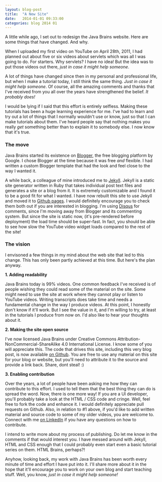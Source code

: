 ```yaml
---
layout: blog-post
title:  "A New Site"
date:   2014-01-01 09:33:00
categories: blog 2014 01
---
```


A little while ago, I set out to redesign the Java Brains website. Here are some things that have changed. And why.

When I uploaded my first video on YouTube on April 28th, 2011, I had planned out about five or six videos about servlets which was all I was going to do. For starters. Why servlets? I have no idea! But the idea was to  put those videos out there, *just in case it might help someone*.

A lot of things have changed since then in my personal and professional life, but when I make a tutorial today, I still think the same thing. *Just in case it might help someone*. Of course, all the amazing comments and thanks that I've received from you all over the years have strengthened the belief. *It probably does!* 

I would be lying if I said that this effort is entirely selfless. Making these tutorials has been a huge learning experience for me. I've had to learn and try out a lot of things that I normally wouldn't use or know, just so that I can make tutorials about them. I've heard people say that nothing makes you really *get* something better than to explain it to somebody else. I now know that it's true. 

### The move

Java Brains started its existence on <a href="http://www.blogger.com" target="_blank">Blogger</a>, the free blogging platform by Google. I chose Blogger at the time because it was free *and* flexible. I had written a custom Blogger template that had the look and feel close to the way I wanted it. 

A while back, a colleague of mine introduced me to <a href="http://jekyllrb.com/" target="_blank">Jekyll</a>. Jekyll is a static site generator written in Ruby that takes individual post text files and generates a site or a blog from it. It is extremely customizable and I found it to be a good fit for what I wanted. I have now rebuilt this site to use Jekyll and moved it to <a href="http://pages.github.com/" target="_blank">Github pages</a>. I would definitely encourage you to check them both out if you are interested in blogging. I'm using <a href="http://disqus.com/" target="_blank">Disqus</a> for comments, since I'm moving away from Blogger and its commenting system. But since the site is static now, (it's pre-rendered before deployment) the load time should be super-fast. In fact, you should be able to see how slow the YouTube video widget loads compared to the rest of the site! 

### The vision

I envisoned a few things in my mind about the web site that led to this change. This has only been partly achieved at this time. But here's the plan anyway.

**1. Adding readability**

Java Brains today is 99% videos. One common feedback I've received is of people wishing they could read some of the material on the site. Some might need to use the site at work where they cannot play or listen to YouTube videos. Writing transcripts does take time and needs a fundamental change in the way I produce videos. At this point, I honestly don't know if it'll work. But I see the value in it, and I'm willing to try, at least in the tutorials I produce from now on. I'd also like to hear your thoughts about it.

**2. Making the site open source**

I've now licensed Java Brains under Creative Commons Attribution-NonCommercial-ShareAlike 4.0 International License. I know some of you will appreciate this. The code that drives this site, including this very blog post, is now available <a href="https://github.com/koushikkothagal/javabrains-site" target="_blank">on Github</a>. You are free to use any material on this site for your blog or website, but you'll need to attribute it to the source and provide a link back. Share, dont steal! :)

**3. Enabling contribution**

Over the years, a lot of people have been asking me how they can contribute to this effort.  I used to tell them that the best thing they can do is spread the word. Now, there is one more way! If you are a UI developer, you'll probably take a look at the HTML / CSS code and cringe. Well, feel free to fork the code and enhance it. I would definitely appreciate pull requests on Github. Also, in relation to #1 above, if you'd like to add written material and source code to some of my older videos, you are welcome to. Connect with me <a href="http://www.linkedin.com/in/koushiksrinivas" target="_blank">on LinkedIn</a> if you have any questions on how to contribute.

I intend to write more about my process of publishing. Do let me know in the comments if that would interest you. I have messed around with Jekyll, HTML and CSS enough that I could probably even start even a basic tutorial series on them. HTML Brains, perhaps?!  

Anyhow, looking back, my work with Java Brains has been worth every minute of time and effort I have put into it. I'll share more about it in the hope that it'll encourage you to work on your own blog and start teaching stuff. Well, you know, *just in case it might help someone!*